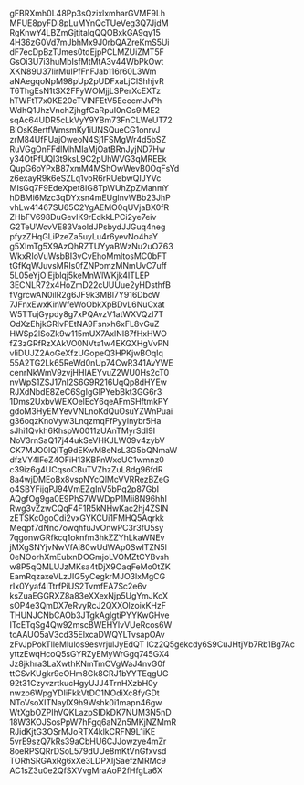gFBRXmh0L48Pp3sQzixlxmharGVMF9Lh
MFUE8pyFDi8pLuMYnQcTUeVeg3Q7JjdM
RgKnwY4LBZmGjtitaIqQQOBxkGA9qy15
4H36zG0Vd7mJbhMx9J0rbQAZreKmS5Ui
dF7ecDpBzTJmes0tdEjpPCLMZUiZMT5F
GsOi3U7i3huMbIsfMtMtA3v44WbPkOwt
XKN89U37lirMuIPfFnFJab116r60L3Wm
aNAegqoNpM98pUp2pUDFxaLjClShhjvR
T6ThgEsN1tSX2FFyWOMjjLSPerXcEXTz
hTWFtT7x0KE20cTVlNFEtV5EeccmJvPh
WdhQ1JhzVnchZjhgfCaRpuI0nGs9lME2
sqAc64UDR5cLkVyY9YBm73FnCLWeUT72
BIOsK8ertfWmsmKy1iUNSQueCG1onrvJ
zrM84UfFUajOweoN4Sj1FSMgWr4d5bSZ
RuVGgOnFFdlMhMIaMjOatBRnJyjND7Hw
y34OtPfUQl3t9ksL9C2pUhWVG3qMREEk
QupG6oYPxB87xmM4MShOwWevB0OqFsYd
z6exayR9k6eSZLq1voR6rRUebwQIJYVc
MIsGq7F9EdeXpet8IG8TpWUhZpZManmY
hDBMi6Mzc3qDYxsn4mEUglnvWBb23JhP
vhLw41467SU65C2YgAEMO0qUVjaBX0fR
ZHbFV698DuGevIK9rEdkkLPCi2ye7eiv
G2TeUWcvVE83VaoIdJPsbydJJGuq4neg
pfyzZHqGLiPzeZa5uyLu4r6yevNo4haY
g5XImTg5X9AzQhRZTUYyaBWzNu2uOZ63
WkxRIoVuWsbBI3vCvEhoMmltosMC0bFT
tGfKqWJuvsMRIs0fZNPomzMNmUvC7uff
5L05eYjOlEjblqj5keMnWlWKjk4ITLEP
3ECNLR72x4HoZmD22cUUUue2yHDsthfB
fVgrcwAN0ilR2g6JF9k3MBl7Y916DbcW
7JFnxEwxKinWfeWoObkXpBDvL6NuCxat
W5TTujGypdy8g7xPQAvzV1atWXVQzI7T
OdXzEhjkGRlvPEtNA9Fsnxh6xFL8vGuZ
HWSp2lSoZk9w115mUX7AxlNI87fHxHWO
fZ3zGRfRzXAkVO0NVta1w4EKGXHgVvPN
vIiDUJZ2AoGeXfzUGopeQ3HPKjwBOqIq
55A2TG2Lk65ReWd0nUp74CwR341AvYWE
cenrNkWmV9zvjHHlAEYvuZ2WU0Hs2cT0
nvWpS1ZSJ17nI2S6G9R216UqQp8dHYEw
RJXdNbdE8ZeC6SgIgGlPYebBkt3GG6r3
1Dms2UxbvWEXOelEcY6qeAFmSHftmkPY
gdoM3HyEMYevVNLnoKdQuOsuYZWnPuai
g36oqzKnoVyw3LnqzmqFfPyyInybr5Ha
sJhi1Qvkh6KhspW0011zUAnTMyrSdI9I
NoV3rnSaQ17j44ukSeVHKJLW09v4zybV
CK7MJO0IQITg9dEKwM8eNsL3G5bQNmaW
dfzVY4lFeZ4OFiH13KBFnWxcUC1wmnz0
c39iz6g4UCqsoCBuTVZhzZuL8dg96fdR
8a4wjDMEoBx8vspNYcQlMcVVRRezBZeG
o4SBYFijqPJ94VmEZgInV5bPq2p87GbI
AQgfOg9ga0E9PhS7WWDpP1Mii8N96hhI
Rwg3vZzwCQqF4F1R5kNHwKac2hj4ZSIN
zETSKc0goCdi2vxGYKCUi1FMHQ5Aqrkk
Meqpf7dNnc7owqhfuJvOnwPC3r3fU5sy
7qgonwGRfkcq1oknfm3hkZZYhLkaWNEv
jMXgSNYjvNwVfAi80wUdWAp0SwlTZN5l
0eNOorhXmEuIxnDOGmjoLVOMZtCYBvsh
w8P5qQMLUJzMKsa4tDjX9OaqFeMo0tZK
EamRqzaxeVLzJIG5yCegkrMJO3lxMgCG
rIx0Yyaf4ITtrfPiUS2TvmfEA7Sc2e6v
ksZuaEGGRXZ8a83eXXexNjp5UgYmJKcX
sOP4e3QmDX7eRvyRcJ2QXXOlzoixKHzF
THUNJCNbCAOb3JTgkAglgtiPYYKwGHve
ITcETqSg4Qw92mscBWEHYlvVUeRcos6W
toAAUO5aV3cd35ElxcaDWQYLTvsapOAv
zFvJpPokTlleMIulos9esvrjulJyEdQT
lCz2Q5gekcdy6S9CuJHtjVb7Rb1Bg7Ac
yttzEwqHcoQ5sGYRZyEMyWrGgq745GX4
Jz8jkhra3LaXwthKNmTmCVgWaJ4nvG0f
ttCSvKUgkr9eOHm8Gk8CRJ1bYYTEqgUG
92t31CzyvzrtkucHgyUJJ4TrnHXzbH0y
nwzo6WpgYDIiFkkVtDC1NOdiXc8fyGDt
NToVsoXITNaylX9h9Wshk0i1mapn46gw
WtXgbOZPIhVQKLazpSIDkDK7NUM3N5nD
18W3KOJSosPpW7hFgq6aNZn5MKjNZMmR
RJidKjtG3OSrMJoRTX4klkCRFN9L1iKE
5vrE9szQ7kRs39aCbHU6CJJowzye4mZr
8oeRPSQRrDSoL579dUUe8mKtVnGfxvsd
TORhSRGAxRg6xXe3LDPXIjSaefzMRMc9
AC1sZ3u0e2QfSXVvgMraAoP2fHfgLa6X
